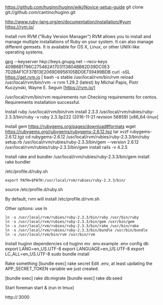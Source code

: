 https://github.com/huginn/huginn/wiki/Novice-setup-guide
git clone git://github.com/cantino/huginn.git

http://www.ruby-lang.org/en/documentation/installation/#yum
https://rvm.io/

Install rvm
RVM ("Ruby Version Manager")
RVM allows you to install and manage multiple installations of Ruby on your system. It can also manage different gemsets.
It is available for OS X, Linux, or other UNIX-like operating systems.

gpg --keyserver hkp://keys.gnupg.net --recv-keys 409B6B1796C275462A1703113804BB82D39DC0E3 7D2BAF1CF37B13E2069D6956105BD0E739499BDB
curl -sSL https://get.rvm.io | bash -s stable
/usr/local/rvm/bin/rvm reload
/usr/local/rvm/bin/rvm -v
rvm 1.29.2 (latest) by Michal Papis, Piotr Kuczynski, Wayne E. Seguin [https://rvm.io/]

/usr/local/rvm/bin/rvm requirements run
Checking requirements for centos.
Requirements installation successful.

Install ruby
/usr/local/rvm/bin/rvm install 2.3.3
/usr/local/rvm/rubies/ruby-2.3.3/bin/ruby -v
ruby 2.3.3p222 (2016-11-21 revision 56859) [x86_64-linux]

Install gem
https://rubygems.org/pages/download#formats
wget https://rubygems.org/rubygems/rubygems-2.6.12.tgz
tar xvzf rubygems-2.6.12.tgz
cd rubygems-2.6.12
/usr/local/rvm/rubies/ruby-2.3.3/bin/ruby setup.rb
/usr/local/rvm/rubies/ruby-2.3.3/bin/gem --version
2.6.12
/usr/local/rvm/rubies/ruby-2.3.3/bin/gem install rails -v 4.2.5

Install rake and bundler
/usr/local/rvm/rubies/ruby-2.3.3/bin/gem install rake bundler

/etc/profile.d/ruby.sh
```
export PATH=$PATH:/usr/local/rvm/rubies/ruby-2.3.3/bin/
```
source /etc/profile.d/ruby.sh

By default, rvm will install /etc/profile.d/rvm.sh

Other options: use ln
```
ln -s /usr/local/rvm/rubies/ruby-2.3.3/bin/ruby /usr/bin/ruby
ln -s /usr/local/rvm/rubies/ruby-2.3.3/bin/gem /usr/bin/gem
ln -s /usr/local/rvm/rubies/ruby-2.3.3/bin/rake /usr/bin/rake
ln -s /usr/local/rvm/rubies/ruby-2.3.3/bin/bundle /usr/bin/bundle
ln -s /usr/local/rvm/bin/rvm /usr/bin/rvm
```

Install huginn dependencies
cd huginn
mv .env.example .env
config db
export LANG=en_US.UTF-8
export LANGUAGE=en_US.UTF-8
export LC_ALL=en_US.UTF-8
sudo bundle install

Rake something
[bundle exec] rake secret
Edit .env, at least updating the APP_SECRET_TOKEN variable we just created.

[bundle exec] rake db:migrate
[bundle exec] rake db:seed

Start
foreman start & (run in tmux)

http://<IP-SERVER>:3000

<!-- If you want to run via  proxy
```
server {
    listen 80;
    server_name huginn.example.com;
    location / {
        auth_basic "Restricted Content";
        auth_basic_user_file /etc/nginx/conf.d/.htpasswd;
        proxy_pass http://127.0.0.1:3000;
    }
}
``` -->
